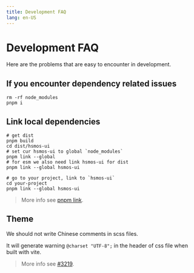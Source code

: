 ```yaml
---
title: Development FAQ
lang: en-US
---
```


# Development FAQ

Here are the problems that are easy to encounter in development.

## If you encounter dependency related issues

```shell
rm -rf node_modules
pnpm i
```

## Link local dependencies

```shell
# get dist
pnpm build
cd dist/hsmos-ui
# set cur hsmos-ui to global `node_modules`
pnpm link --global
# for esm we also need link hsmos-ui for dist
pnpm link --global hsmos-ui

# go to your project, link to `hsmos-ui`
cd your-project
pnpm link --global hsmos-ui
```

> More info see [pnpm link](https://pnpm.io/cli/link).

## Theme

We should not write Chinese comments in scss files.

It will generate warning `@charset "UTF-8";` in the header of css file when built with vite.

> More info see [#3219](https://github.com/hsmos-ui/hsmos-ui/issues/3219).
